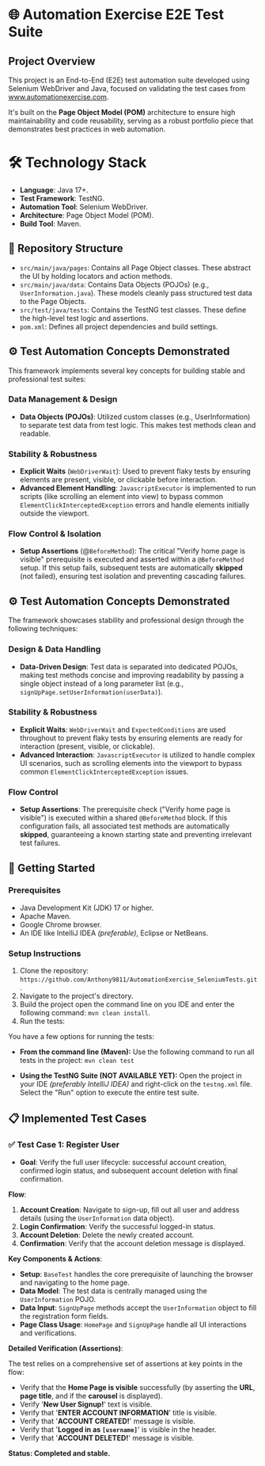 # 🌐 Automation Exercise E2E Test Suite

## Project Overview
This project is an End-to-End (E2E) test automation suite developed using Selenium WebDriver and Java, focused on validating the test cases from www.automationexercise.com.

It's built on the **Page Object Model (POM)** architecture to ensure high maintainability and code reusability, serving as a robust portfolio piece that demonstrates best practices in web automation.

# 🛠️ Technology Stack
* **Language**: Java 17+.
* **Test Framework**: TestNG.
* **Automation Tool**: Selenium WebDriver.
* **Architecture**: Page Object Model (POM).
* **Build Tool**: Maven.

## 📂 Repository Structure
* `src/main/java/pages`: Contains all Page Object classes. These abstract the UI by holding locators and action methods.
* `src/main/java/data`: Contains Data Objects (POJOs) (e.g., `UserInformation.java`). These models cleanly pass structured test data to the Page Objects.
* `src/test/java/tests`: Contains the TestNG test classes. These define the high-level test logic and assertions.
* `pom.xml`: Defines all project dependencies and build settings.

## ⚙️ Test Automation Concepts Demonstrated
This framework implements several key concepts for building stable and professional test suites:

### Data Management & Design
* **Data Objects (POJOs)**: Utilized custom classes (e.g., UserInformation) to separate test data from test logic. This makes test methods clean and readable.

### Stability & Robustness
* **Explicit Waits** (`WebDriverWait`): Used to prevent flaky tests by ensuring elements are present, visible, or clickable before interaction.
* **Advanced Element Handling**: `JavascriptExecutor` is implemented to run scripts (like scrolling an element into view) to bypass common `ElementClickInterceptedException` errors and handle elements initially outside the viewport.

### Flow Control & Isolation
* **Setup Assertions** (@`BeforeMethod`): The critical "Verify home page is visible" prerequisite is executed and asserted within a `@BeforeMethod` setup. If this setup fails, subsequent tests are automatically **skipped** (not failed), ensuring test isolation and preventing cascading failures.

## ⚙️ Test Automation Concepts Demonstrated
The framework showcases stability and professional design through the following techniques:

### Design & Data Handling
* **Data-Driven Design**: Test data is separated into dedicated POJOs, making test methods concise and improving readability by passing a single object instead of a long parameter list (e.g., `signUpPage.setUserInformation(userData)`).

### Stability & Robustness
* **Explicit Waits**: `WebDriverWait` and `ExpectedConditions` are used throughout to prevent flaky tests by ensuring elements are ready for interaction (present, visible, or clickable).
* **Advanced Interaction**: `JavascriptExecutor` is utilized to handle complex UI scenarios, such as scrolling elements into the viewport to bypass common `ElementClickInterceptedException` issues.

### Flow Control
* **Setup Assertions**: The prerequisite check ("Verify home page is visible") is executed within a shared `@BeforeMethod` block. If this configuration fails, all associated test methods are automatically **skipped**, guaranteeing a known starting state and preventing irrelevant test failures.

## 🚀 Getting Started
### Prerequisites
* Java Development Kit (JDK) 17 or higher.
* Apache Maven.
* Google Chrome browser.
* An IDE like IntelliJ IDEA _(preferable)_, Eclipse or NetBeans.

### Setup Instructions
1. Clone the repository: `https://github.com/Anthony9811/AutomationExercise_SeleniumTests.git`.
2. Navigate to the project's directory.
3. Build the project open the command line on you IDE and enter the following command: `mvn clean install`.
4. Run the tests:

You have a few options for running the tests:

- **From the command line (Maven):**
  Use the following command to run all tests in the project:
  `mvn clean test`

- **Using the TestNG Suite (NOT AVAILABLE YET):**
  Open the project in your IDE _(preferably IntelliJ IDEA)_ and right-click on the `testng.xml` file. Select the "Run" option to execute the entire test suite.

## 📋 Implemented Test Cases
### ✅ Test Case 1: Register User
- **Goal**: Verify the full user lifecycle: successful account creation, confirmed login status, and subsequent account deletion with final confirmation.

**Flow**:
1. **Account Creation**: Navigate to sign-up, fill out all user and address details (using the `UserInformation` data object).
2. **Login Confirmation**: Verify the successful logged-in status.
3. **Account Deletion**: Delete the newly created account.
4. **Confirmation**: Verify that the account deletion message is displayed.

**Key Components & Actions**:
* **Setup**: `BaseTest` handles the core prerequisite of launching the browser and navigating to the home page.
* **Data Model**: The test data is centrally managed using the `UserInformation` POJO.
* **Data Input**: `SignUpPage` methods accept the `UserInformation` object to fill the registration form fields.
* **Page Class Usage**: `HomePage` and `SignUpPage` handle all UI interactions and verifications.

**Detailed Verification (Assertions)**:

The test relies on a comprehensive set of assertions at key points in the flow:

* Verify that the **Home Page is visible** successfully (by asserting the **URL**, **page title**, and if the **carousel** is displayed).
* Verify '**New User Signup!**' text is visible.
* Verify that '**ENTER ACCOUNT INFORMATION**' title is visible.
* Verify that '**ACCOUNT CREATED!**' message is visible.
* Verify that '**Logged in as `[username]`**' is visible in the header.
* Verify that '**ACCOUNT DELETED!**' message is visible.

**Status: Completed and stable.**